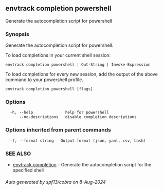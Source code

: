 ## envtrack completion powershell

Generate the autocompletion script for powershell

### Synopsis

Generate the autocompletion script for powershell.

To load completions in your current shell session:

	envtrack completion powershell | Out-String | Invoke-Expression

To load completions for every new session, add the output of the above command
to your powershell profile.


```
envtrack completion powershell [flags]
```

### Options

```
  -h, --help              help for powershell
      --no-descriptions   disable completion descriptions
```

### Options inherited from parent commands

```
  -f, --format string   Output format (json, yaml, csv, bash)
```

### SEE ALSO

* [envtrack completion](envtrack_completion.md)	 - Generate the autocompletion script for the specified shell

###### Auto generated by spf13/cobra on 8-Aug-2024
